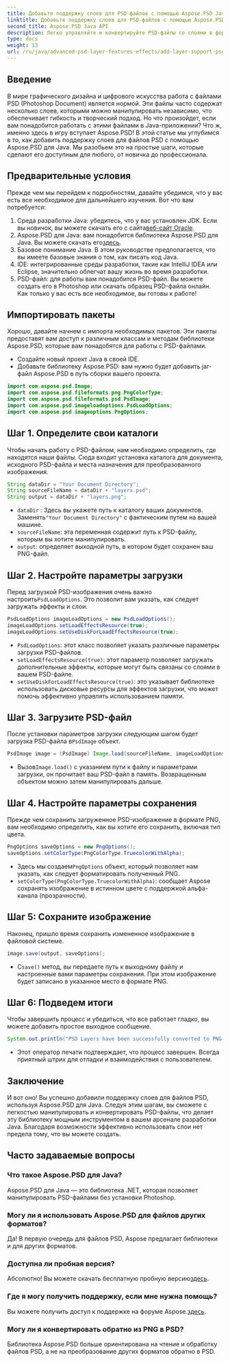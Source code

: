 ```yaml
---
title: Добавьте поддержку слоев для PSD-файлов с помощью Aspose.PSD Java
linktitle: Добавьте поддержку слоев для PSD-файлов с помощью Aspose.PSD Java
second_title: Aspose.PSD Java API
description: Легко управляйте и конвертируйте PSD-файлы со слоями в формат PNG с помощью Aspose.PSD для Java! Идеально подходит для разработчиков, нуждающихся в манипуляциях с графикой.
type: docs
weight: 13
url: /ru/java/advanced-psd-layer-features-effects/add-layer-support-psd-files/
---
```

## Введение
В мире графического дизайна и цифрового искусства работа с файлами PSD (Photoshop Document) является нормой. Эти файлы часто содержат несколько слоев, которыми можно манипулировать независимо, что обеспечивает гибкость и творческий подход. Но что произойдет, если вам понадобится работать с этими файлами в Java-приложении? Что ж, именно здесь в игру вступает Aspose.PSD! В этой статье мы углубимся в то, как добавить поддержку слоев для файлов PSD с помощью Aspose.PSD для Java. Мы разобьем это на простые шаги, которые сделают его доступным для любого, от новичка до профессионала.
## Предварительные условия
Прежде чем мы перейдем к подробностям, давайте убедимся, что у вас есть все необходимое для дальнейшего изучения. Вот что вам потребуется:
1.  Среда разработки Java: убедитесь, что у вас установлен JDK. Если вы новичок, вы можете скачать его с сайта[веб-сайт Oracle](https://www.oracle.com/java/technologies/javase-jdk11-downloads.html).
2.  Aspose.PSD для Java: вам понадобится библиотека Aspose.PSD для Java. Вы можете скачать его[здесь](https://releases.aspose.com/psd/java/).
3. Базовое понимание Java. В этом руководстве предполагается, что вы имеете базовые знания о том, как писать код Java.
4. IDE: интегрированные среды разработки, такие как IntelliJ IDEA или Eclipse, значительно облегчат вашу жизнь во время разработки.
5. PSD-файл: для работы вам понадобится PSD-файл. Вы можете создать его в Photoshop или скачать образец PSD-файла онлайн.
Как только у вас есть все необходимое, вы готовы к работе!
## Импортировать пакеты
Хорошо, давайте начнем с импорта необходимых пакетов. Эти пакеты предоставят вам доступ к различным классам и методам библиотеки Aspose.PSD, которые вам понадобятся для работы с PSD-файлами.

- Создайте новый проект Java в своей IDE.
- Добавьте библиотеку Aspose.PSD: вам нужно будет добавить jar-файл Aspose.PSD в путь сборки вашего проекта.
```java
import com.aspose.psd.Image;
import com.aspose.psd.fileformats.png.PngColorType;
import com.aspose.psd.fileformats.psd.PsdImage;
import com.aspose.psd.imageloadoptions.PsdLoadOptions;
import com.aspose.psd.imageoptions.PngOptions;
```
## Шаг 1. Определите свои каталоги
Чтобы начать работу с PSD-файлом, нам необходимо определить, где находятся наши файлы. Сюда входит установка каталога для документа, исходного PSD-файла и места назначения для преобразованного изображения.

```java
String dataDir = "Your Document Directory";
String sourceFileName = dataDir + "layers.psd";
String output = dataDir + "layers.png";
```

- `dataDir` : Здесь вы укажете путь к каталогу ваших документов. Заменять`"Your Document Directory"` с фактическим путем на вашей машине.
- `sourceFileName`: эта переменная содержит путь к PSD-файлу, которым вы хотите манипулировать.
- `output`: определяет выходной путь, в котором будет сохранен ваш PNG-файл.
## Шаг 2. Настройте параметры загрузки
 Перед загрузкой PSD-изображения очень важно настроить`PsdLoadOptions`. Это позволит вам указать, как следует загружать эффекты и слои.

```java
PsdLoadOptions imageLoadOptions = new PsdLoadOptions();
imageLoadOptions.setLoadEffectsResource(true);
imageLoadOptions.setUseDiskForLoadEffectsResource(true);
```

- `PsdLoadOptions`: этот класс позволяет указать различные параметры загрузки PSD-файлов.
- `setLoadEffectsResource(true)`: этот параметр позволяет загружать дополнительные эффекты, которые могут быть связаны со слоями в вашем PSD-файле.
- `setUseDiskForLoadEffectsResource(true)`: это указывает библиотеке использовать дисковые ресурсы для эффектов загрузки, что может помочь эффективно управлять использованием памяти.
## Шаг 3. Загрузите PSD-файл
 После установки параметров загрузки следующим шагом будет загрузка PSD-файла в`PsdImage` объект.

```java
PsdImage image = (PsdImage) Image.load(sourceFileName, imageLoadOptions);
```

-  Вызов`Image.load()` с указанием пути к файлу и параметрами загрузки, он прочитает ваш PSD-файл в память. Возвращенным объектом можно затем манипулировать дальше.
## Шаг 4. Настройте параметры сохранения
Прежде чем сохранить загруженное PSD-изображение в формате PNG, вам необходимо определить, как вы хотите его сохранить, включая тип цвета.

```java
PngOptions saveOptions = new PngOptions();
saveOptions.setColorType(PngColorType.TruecolorWithAlpha);
```

-  Здесь мы создаем`PngOptions` объект, который позволяет нам указать, как следует форматировать полученный PNG.
- `setColorType(PngColorType.TruecolorWithAlpha)`: сообщает Aspose сохранять изображение в истинном цвете с поддержкой альфа-канала (прозрачности).
## Шаг 5: Сохраните изображение
Наконец, пришло время сохранить измененное изображение в файловой системе.

```java
image.save(output, saveOptions);
```

-  С`save()` метод, вы передаете путь к выходному файлу и настроенные вами параметры сохранения. При этом изображение будет записано в указанное место в формате PNG.
## Шаг 6: Подведем итоги
Чтобы завершить процесс и убедиться, что все работает гладко, вы можете добавить простое выходное сообщение.

```java
System.out.println("PSD Layers have been successfully converted to PNG!");
```

- Этот оператор печати подтверждает, что процесс завершен. Всегда приятный штрих для отладки и взаимодействия с пользователем.
## Заключение
И вот оно! Вы успешно добавили поддержку слоев для файлов PSD, используя Aspose.PSD для Java. Следуя этим шагам, вы сможете с легкостью манипулировать и конвертировать PSD-файлы, что делает эту библиотеку мощным инструментом в вашем арсенале разработки Java.
Благодаря возможности эффективно использовать слои нет предела тому, что вы можете создать.
## Часто задаваемые вопросы
### Что такое Aspose.PSD для Java?
Aspose.PSD для Java — это библиотека .NET, которая позволяет манипулировать PSD-файлами без установки Photoshop.
### Могу ли я использовать Aspose.PSD для файлов других форматов?
Да! В первую очередь для файлов PSD, Aspose предлагает библиотеки и для других форматов.
### Доступна ли пробная версия?
 Абсолютно! Вы можете скачать бесплатную пробную версию[здесь](https://releases.aspose.com/).
### Где я могу получить поддержку, если мне нужна помощь?
 Вы можете получить доступ к поддержке на форуме Aspose.[здесь](https://forum.aspose.com/c/psd/34).
### Могу ли я конвертировать обратно из PNG в PSD?
Библиотека Aspose.PSD больше ориентирована на чтение и обработку файлов PSD, а не на преобразование других форматов обратно в PSD.